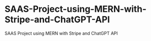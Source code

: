 # SAAS-Project-using-MERN-with-Stripe-and-ChatGPT-API
SAAS Project using MERN with Stripe and ChatGPT API
